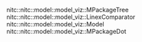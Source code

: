nitc::nitc::model::model_viz::MPackageTree
nitc::nitc::model::model_viz::LinexComparator
nitc::nitc::model::model_viz::Model
nitc::nitc::model::model_viz::MPackageDot